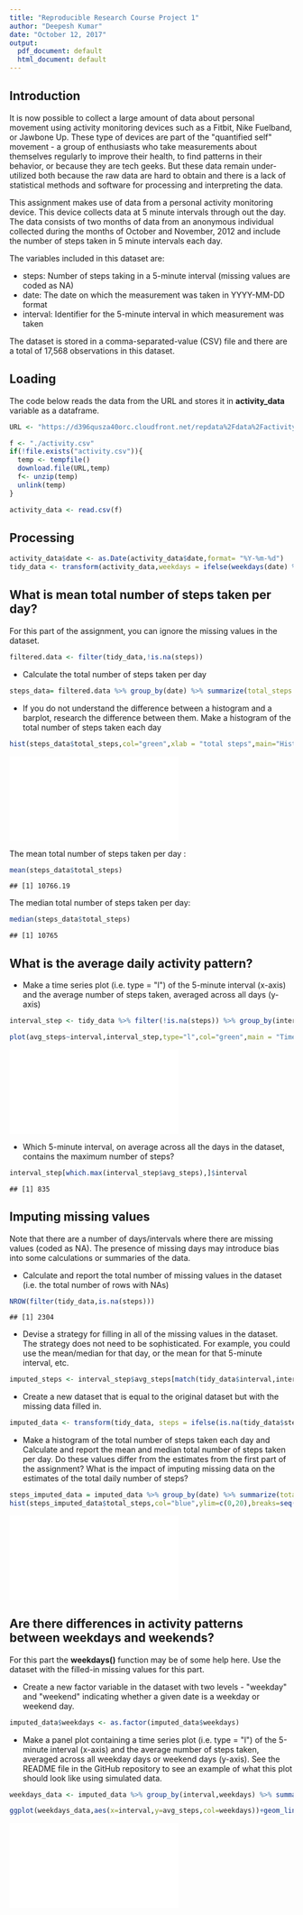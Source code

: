 ```yaml
---
title: "Reproducible Research Course Project 1"
author: "Deepesh Kumar"
date: "October 12, 2017"
output:
  pdf_document: default
  html_document: default
---
```




## Introduction
It is now possible to collect a large amount of data about personal movement using activity monitoring devices such as a Fitbit, Nike Fuelband, or Jawbone Up. These type of devices are part of the "quantified self" movement - a group of enthusiasts who take measurements about themselves regularly to improve their health, to find patterns in their behavior, or because they are tech geeks. But these data remain under-utilized both because the raw data are hard to obtain and there is a lack of statistical methods and software for processing and interpreting the data.

This assignment makes use of data from a personal activity monitoring device. This device collects data at 5 minute intervals through out the day. The data consists of two months of data from an anonymous individual collected during the months of October and November, 2012 and include the number of steps taken in 5 minute intervals each day.

The variables included in this dataset are:

* steps: Number of steps taking in a 5-minute interval (missing values are coded as NA)
* date: The date on which the measurement was taken in YYYY-MM-DD format
* interval: Identifier for the 5-minute interval in which measurement was taken

The dataset is stored in a comma-separated-value (CSV) file and there are a total of 17,568 observations in this dataset.

## Loading

The code below reads the data from the URL and stores it in **activity_data** variable as a dataframe.


```r
URL <- "https://d396qusza40orc.cloudfront.net/repdata%2Fdata%2Factivity.zip"

f <- "./activity.csv"
if(!file.exists("activity.csv")){
  temp <- tempfile()
  download.file(URL,temp)
  f<- unzip(temp)
  unlink(temp)
}

activity_data <- read.csv(f)
```

## Processing


```r
activity_data$date <- as.Date(activity_data$date,format= "%Y-%m-%d")
tidy_data <- transform(activity_data,weekdays = ifelse(weekdays(date) %in% c("Sunday","Saturday"),yes="Weekend",no="Weekday"))
```

## What is mean total number of steps taken per day? 

For this part of the assignment, you can ignore the missing values in the dataset.




```r
filtered.data <- filter(tidy_data,!is.na(steps))
```

* Calculate the total number of steps taken per day


```r
steps_data= filtered.data %>% group_by(date) %>% summarize(total_steps = sum(steps))
```

* If you do not understand the difference between a histogram and a barplot, research the difference between them. Make a histogram of the total number of steps taken each day


```r
hist(steps_data$total_steps,col="green",xlab = "total steps",main="Histogram of total number of steps taken each day", ylim=c(0,20),breaks=seq(0,25000,by=2500))
```

![](project1_files/figure-latex/unnamed-chunk-6-1.pdf)<!-- --> 

The mean total number of steps taken per day :


```r
mean(steps_data$total_steps)
```

```
## [1] 10766.19
```

The median total number of steps taken per day:


```r
median(steps_data$total_steps)
```

```
## [1] 10765
```

## What is the average daily activity pattern?

* Make a time series plot (i.e. type = "l") of the 5-minute interval (x-axis) and the average number of steps taken, averaged across all days (y-axis)


```r
interval_step <- tidy_data %>% filter(!is.na(steps)) %>% group_by(interval) %>% summarize(avg_steps = mean(steps))

plot(avg_steps~interval,interval_step,type="l",col="green",main = "Time Series Plot showing Avg Steps over 5 min Interval")
```

![](project1_files/figure-latex/unnamed-chunk-9-1.pdf)<!-- --> 

* Which 5-minute interval, on average across all the days in the dataset, contains the maximum number of steps?


```r
interval_step[which.max(interval_step$avg_steps),]$interval
```

```
## [1] 835
```

## Imputing missing values

Note that there are a number of days/intervals where there are missing values (coded as NA). The presence of missing days may introduce bias into some calculations or summaries of the data.

* Calculate and report the total number of missing values in the dataset (i.e. the total number of rows with NAs)


```r
NROW(filter(tidy_data,is.na(steps)))
```

```
## [1] 2304
```

* Devise a strategy for filling in all of the missing values in the dataset. The strategy does not need to be sophisticated. For example, you could use the mean/median for that day, or the mean for that 5-minute interval, etc.


```r
imputed_steps <- interval_step$avg_steps[match(tidy_data$interval,interval_step$interval)]
```

* Create a new dataset that is equal to the original dataset but with the missing data filled in.


```r
imputed_data <- transform(tidy_data, steps = ifelse(is.na(tidy_data$steps),yes=imputed_steps,no=tidy_data$step))
```

* Make a histogram of the total number of steps taken each day and Calculate and report the mean and median total number of steps taken per day. Do these values differ from the estimates from the first part of the assignment? What is the impact of imputing missing data on the estimates of the total daily number of steps?


```r
steps_imputed_data = imputed_data %>% group_by(date) %>% summarize(total_steps = sum(steps))
hist(steps_imputed_data$total_steps,col="blue",ylim=c(0,20),breaks=seq(0,25000,by=2500),xlab= "Total Steps",main = "Histogram of total number of steps each day(imputed data)")
```

![](project1_files/figure-latex/unnamed-chunk-14-1.pdf)<!-- --> 

## Are there differences in activity patterns between weekdays and weekends?
For this part the **weekdays()** function may be of some help here. Use the dataset with the filled-in missing values for this part.

* Create a new factor variable in the dataset with two levels - "weekday" and "weekend" indicating whether a given date is a weekday or weekend day.




```r
imputed_data$weekdays <- as.factor(imputed_data$weekdays)
```

* Make a panel plot containing a time series plot (i.e. type = "l") of the 5-minute interval (x-axis) and the average number of steps taken, averaged across all weekday days or weekend days (y-axis). See the README file in the GitHub repository to see an example of what this plot should look like using simulated data.


```r
weekdays_data <- imputed_data %>% group_by(interval,weekdays) %>% summarize(avg_steps = mean(steps))

ggplot(weekdays_data,aes(x=interval,y=avg_steps,col=weekdays))+geom_line() + facet_wrap(~weekdays)+ labs(title="Average step by interval per day type", xlab = "Interval", ylab = "Steps")
```

![](project1_files/figure-latex/unnamed-chunk-17-1.pdf)<!-- --> 
